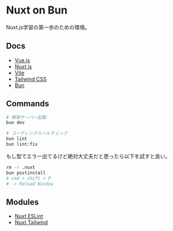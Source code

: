 # Nuxt on Bun

Nuxt.js学習の第一歩のための環境。

## Docs

- [Vue.js](https://ja.vuejs.org/)
- [Nuxt.js](https://nuxt.com/)
- [Vite](https://ja.vite.dev/)
- [Tailwind CSS](https://tailwindcss.com/docs/aspect-ratio)
- [Bun](https://bun.sh/)

## Commands

```bash
# 開発サーバー起動
bun dev

# コーディングルールチェック
bun lint
bun lint:fix
```

もし型でエラー出てるけど絶対大丈夫だと思ったら以下を試すと良い。

```bash
rm -r .nuxt
bun postinstall
# cmd + shift + P
# -> Reload Window
```

## Modules

- [Nuxt ESLint](https://eslint.nuxt.com/)
- [Nuxt Tailwind](https://tailwindcss.nuxtjs.org/)
